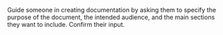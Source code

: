 Guide someone in creating documentation by asking them to specify the purpose of the document, the intended audience, and the main sections they want to include. Confirm their input.